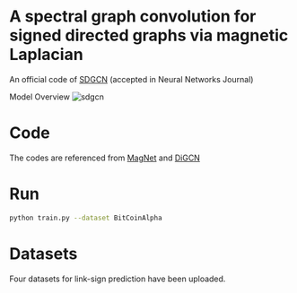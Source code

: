 # A spectral graph convolution for signed directed graphs via magnetic Laplacian  
An official code of [SDGCN](https://www.sciencedirect.com/science/article/pii/S0893608023002502) (accepted in Neural Networks Journal)


Model Overview
![sdgcn](https://github.com/twko05/SDGCN/assets/80378163/974773ae-1398-47e9-913f-1a0adf4c9c17)



# Code
The codes are referenced from [MagNet](https://github.com/matthew-hirn/magnet) and [DiGCN](https://github.com/flyingtango/DiGCN)

# Run
```Bash
python train.py --dataset BitCoinAlpha 
```

# Datasets
Four datasets for link-sign prediction have been uploaded.

